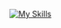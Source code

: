 [![My Skills](https://skillicons.dev/icons?i=js,html,css,js,react,tailwind)](https://skillicons.dev)
